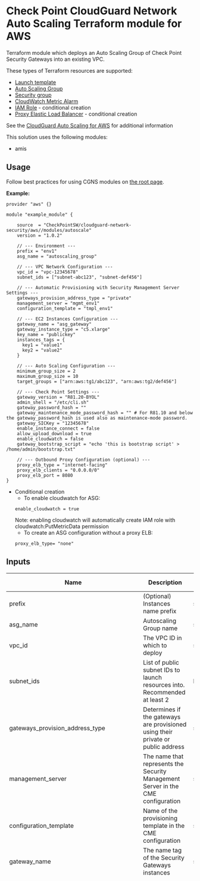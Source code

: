 # Check Point CloudGuard Network Auto Scaling Terraform module for AWS

Terraform module which deploys an Auto Scaling Group of Check Point Security Gateways into an existing VPC.

These types of Terraform resources are supported:
* [Launch template](https://www.terraform.io/docs/providers/aws/r/launch_template.html)
* [Auto Scaling Group](https://www.terraform.io/docs/providers/aws/r/autoscaling_group.html)
* [Security group](https://www.terraform.io/docs/providers/aws/r/security_group.html)
* [CloudWatch Metric Alarm](https://registry.terraform.io/providers/hashicorp/aws/latest/docs/resources/cloudwatch_metric_alarm)
* [IAM Role](https://www.terraform.io/docs/providers/aws/r/iam_role.html) - conditional creation
* [Proxy Elastic Load Balancer](https://www.terraform.io/docs/providers/aws/r/elb.html) - conditional creation


See the [CloudGuard Auto Scaling for AWS](https://sc1.checkpoint.com/documents/IaaS/WebAdminGuides/EN/CloudGuard_Network_for_AWS_AutoScaling_DeploymentGuide/Default.htm) for additional information

This solution uses the following modules:
- amis

 
## Usage
Follow best practices for using CGNS modules on [the root page](https://registry.terraform.io/modules/checkpointsw/cloudguard-network-security/aws/latest#:~:text=Best%20Practices%20for%20Using%20Our%20Modules).

**Example:**
```
provider "aws" {}

module "example_module" {

    source  = "CheckPointSW/cloudguard-network-security/aws//modules/autoscale"
    version = "1.0.2"

    // --- Environment ---
    prefix = "env1"
    asg_name = "autoscaling_group"

    // --- VPC Network Configuration ---
    vpc_id = "vpc-12345678"
    subnet_ids = ["subnet-abc123", "subnet-def456"]

    // --- Automatic Provisioning with Security Management Server Settings ---
    gateways_provision_address_type = "private"
    management_server = "mgmt_env1"
    configuration_template = "tmpl_env1"

    // --- EC2 Instances Configuration ---
    gateway_name = "asg_gateway"
    gateway_instance_type = "c5.xlarge"
    key_name = "publickey"
    instances_tags = {
      key1 = "value1"
      key2 = "value2"
    }

    // --- Auto Scaling Configuration ---
    minimum_group_size = 2
    maximum_group_size = 10
    target_groups = ["arn:aws:tg1/abc123", "arn:aws:tg2/def456"]

    // --- Check Point Settings ---
    gateway_version = "R81.20-BYOL"
    admin_shell = "/etc/cli.sh"
    gateway_password_hash = ""
    gateway_maintenance_mode_password_hash = "" # For R81.10 and below the gateway_password_hash is used also as maintenance-mode password.
    gateway_SICKey = "12345678"
    enable_instance_connect = false
    allow_upload_download = true
    enable_cloudwatch = false
    gateway_bootstrap_script = "echo 'this is bootstrap script' > /home/admin/bootstrap.txt"

    // --- Outbound Proxy Configuration (optional) ---
    proxy_elb_type = "internet-facing"
    proxy_elb_clients = "0.0.0.0/0"
    proxy_elb_port = 8080
}
  ```

- Conditional creation
  - To enable cloudwatch for ASG:
  ```
  enable_cloudwatch = true
  ```
  Note: enabling cloudwatch will automatically create IAM role with cloudwatch:PutMetricData permission
  - To create an ASG configuration without a proxy ELB:
  ```
  proxy_elb_type= "none"
  ```

    
    

## Inputs

| Name                                   | Description                                                                                                                                                                           | Type         | Allowed Values                                                                                                                      |
|----------------------------------------|---------------------------------------------------------------------------------------------------------------------------------------------------------------------------------------|--------------|-------------------------------------------------------------------------------------------------------------------------------------|
| prefix                                 | (Optional) Instances name prefix                                                                                                                                                      | string       |                                                                                                                                |
| asg_name                               | Autoscaling Group name                                                                                                                                                                | string       |                                                                                                                                |
| vpc_id                                 | The VPC ID in which to deploy                                                                                                                                                         | string       |                                                                                                                                |
| subnet_ids                             | List of public subnet IDs to launch resources into. Recommended at least 2                                                                                                            | list(string) |                                                                                                                                |
| gateways_provision_address_type        | Determines if the gateways are provisioned using their private or public address                                                                                                      | string       | - private<br>- public<br>**Default:** private                                                                                     |
| management_server                      | The name that represents the Security Management Server in the CME configuration                                                                                                      | string       |                                                                                                                                |
| configuration_template                 | Name of the provisioning template in the CME configuration                                                                                                                            | string       |                                                                                                                                |
| gateway_name                           | The name tag of the Security Gateways instances                                                                                                                                       | string       | **Default:** Check-Point-ASG-gateway-tf                                                                                   |
| gateway_instance_type                  | The instance type of the Security Gateways                                                                                                                                            | string       | - c4.large <br/> - c4.xlarge <br/> - c5.large <br/> - c5.xlarge <br/> - c5.2xlarge <br/> - c5.4xlarge <br/> - c5.9xlarge <br/> - c5.12xlarge <br/> - c5.18xlarge <br/> - c5.24xlarge <br/> - c5n.large <br/> - c5n.xlarge <br/> - c5n.2xlarge <br/> - c5n.4xlarge <br/> - c5n.9xlarge <br/>  - c5n.18xlarge <br/>  - c5d.large <br/> - c5d.xlarge <br/> - c5d.2xlarge <br/> - c5d.4xlarge <br/> - c5d.9xlarge <br/> - c5d.12xlarge <br/>  - c5d.18xlarge <br/>  - c5d.24xlarge <br/> - m5.large <br/> - m5.xlarge <br/> - m5.2xlarge <br/> - m5.4xlarge <br/> - m5.8xlarge <br/> - m5.12xlarge <br/> - m5.16xlarge <br/> - m5.24xlarge <br/> - m6i.large <br/> - m6i.xlarge <br/> - m6i.2xlarge <br/> - m6i.4xlarge <br/> - m6i.8xlarge <br/> - m6i.12xlarge <br/> - m6i.16xlarge <br/> - m6i.24xlarge <br/> - m6i.32xlarge <br/> - c6i.large <br/> - c6i.xlarge <br/> - c6i.2xlarge <br/> - c6i.4xlarge <br/> - c6i.8xlarge <br/> - c6i.12xlarge <br/> - c6i.16xlarge <br/> - c6i.24xlarge <br/> - c6i.32xlarge <br/> - c6in.large <br/> - c6in.xlarge <br/> - c6in.2xlarge <br/> - c6in.4xlarge <br/> - c6in.8xlarge <br/> - c6in.12xlarge <br/> - c6in.16xlarge <br/> - c6in.24xlarge <br/> - c6in.32xlarge <br/> - r5.large <br/> - r5.xlarge <br/> - r5.2xlarge <br/> - r5.4xlarge <br/> - r5.8xlarge <br/> - r5.12xlarge <br/> - r5.16xlarge <br/> - r5.24xlarge <br/> - r5a.large <br/> - r5a.xlarge <br/> - r5a.2xlarge <br/> - r5a.4xlarge <br/> - r5a.8xlarge <br/> - r5a.12xlarge <br/> - r5a.16xlarge <br/> - r5a.24xlarge <br/> - r5b.large <br/> - r5b.xlarge <br/> - r5b.2xlarge <br/> - r5b.4xlarge <br/> - r5b.8xlarge <br/> - r5b.12xlarge <br/> - r5b.16xlarge <br/> - r5b.24xlarge <br/> - r5n.large <br/> - r5n.xlarge <br/> - r5n.2xlarge <br/> - r5n.4xlarge <br/> - r5n.8xlarge <br/> - r5n.12xlarge <br/> - r5n.16xlarge <br/> - r5n.24xlarge <br/> - r6i.large <br/> - r6i.xlarge <br/> - r6i.2xlarge <br/> - r6i.4xlarge <br/> - r6i.8xlarge <br/> - r6i.12xlarge <br/> - r6i.16xlarge <br/> - r6i.24xlarge <br/> - r6i.32xlarge <br/> - m6a.large <br/> - m6a.xlarge <br/> - m6a.2xlarge  <br/> - m6a.4xlarge <br/> - m6a.8xlarge <br/> - m6a.12xlarge <br/> - m6a.16xlarge <br/> - m6a.24xlarge <br/> - m6a.32xlarge <br/> - m6a.48xlarge <br/> **Default:** c5.xlarge                                                                |
| key_name                               | The EC2 Key Pair name to allow SSH access to the instances                                                                                                                            | string       |                                                                                                                                |
| volume_size                            | Root volume size (GB) - minimum 100                                                                                                                                                   | number       | **Default:** 100                                                                                                          |
| enable_volume_encryption               | Encrypt Environment instances volume with default AWS KMS key                                                                                                                         | bool         | true/false<br>**Default:** true                                                                                                  |
| instances_tags                         | (Optional) A map of tags as key-value pairs. All tags will be added to all AutoScaling Group instances                                                                                 | map(string)  |                                                                                                                                |
| metadata_imdsv2_required               | Set to true to deploy the instance with metadata v2 token required                                                                                                                    | bool         | true/false<br>**Default:** true                                                                                                  |
| minimum_group_size                     | The minimum number of instances in the Auto Scaling group                                                                                                                             | number       | **Default:** 2                                                                                                            |
| maximum_group_size                     | The maximum number of instances in the Auto Scaling group                                                                                                                             | number       | **Default:** 10                                                                                                           |
| target_groups                          | (Optional) List of Target Group ARNs to associate with the Auto Scaling group                                                                                                         | list(string) |                                                                                                                                |
| gateway_version                        | Gateway version and license                                                                                                                                                           | string       | - R81.20-BYOL<br>- R81.20-PAYG-NGTP<br>- R82-BYOL<br>**Default:** R81.20-BYOL                                                    |
| admin_shell                            | Set the admin shell to enable advanced command-line configuration                                                                                                                     | string       | - /etc/cli.sh<br>- /bin/bash<br>- /bin/csh<br>**Default:** /etc/cli.sh                                                           |
| gateway_password_hash                  | (Optional) Admin user's password hash (use command `grub2-mkpasswd-pbkdf2` on Linux to generate a hash)                                                                                | string       |                                                                                                                                |
| gateway_SICKey                         | Secure Internal Communication key for trusted connection between Check Point components (at least 8 alphanumeric characters)                                                          | string       |                                                                                                     |
| enable_instance_connect                | Enable SSH connection over AWS web console. Supported regions can be found [here](https://aws.amazon.com/about-aws/whats-new/2019/06/introducing-amazon-ec2-instance-connect/)         | bool         | true/false<br>**Default:** false                                                                                                 |
| allow_upload_download                  | Automatically download Blade Contracts and other important data to improve the product experience                                                                                     | bool         | true/false<br>**Default:** true                                                                                                  |
| enable_cloudwatch                      | Report Check Point specific CloudWatch metrics                                                                                                                                       | bool         | true/false<br>**Default:** false                                                                                                |
| gateway_bootstrap_script               | (Optional) Semicolon-separated commands to run on the initial boot                                                                                                                    | string       |                                                                                                                                |
| proxy_elb_type                         | Type of ELB to create as an HTTP/HTTPS outbound proxy                                                                                                                                 | string       | - none<br>- internal<br>- internet-facing<br>**Default:** none                                                                   |
| proxy_elb_port                         | The TCP port on which the proxy will be listening                                                                                                                                     | number       | **Default:** 8080                                                                                                         |
| proxy_elb_clients                      | The CIDR range of the clients of the proxy                                                                                                                                            | string       | **Default:** 0.0.0.0/0                                                                                                    |
| gateway_maintenance_mode_password_hash | (Optional) Admin user's password and maintenance-mode password for recovery purposes. Use `grub2-mkpasswd-pbkdf2` on Linux to generate a password hash                                | string       |                                                                                                                                |
 security_rules | List of security rules for ingress and egress.                                                         | list(object({<br/>    direction   = string    <br/>from_port   = any    <br/>to_port     = any <br/>protocol    = any <br/>cidr_blocks = list(any)<br/>}))         | **Default:** []|



## Outputs
| Name                                           | Description                                                       |
|------------------------------------------------|-------------------------------------------------------------------|
| autoscale_autoscaling_group_name               | The name of the deployed AutoScaling Group                        |
| autoscale_autoscaling_group_arn                | The ARN for the deployed AutoScaling Group                        |
| autoscale_autoscaling_group_availability_zones | The AZs on which the Autoscaling Group is configured              |
| autoscale_autoscaling_group_desired_capacity   | The deployed AutoScaling Group's desired capacity of instances    |
| autoscale_autoscaling_group_min_size           | The deployed AutoScaling Group's minimum number of instances      |
| autoscale_autoscaling_group_max_size           | The deployed AutoScaling Group's maximum number  of instances     |
| autoscale_autoscaling_group_load_balancers     | The deployed AutoScaling Group's configured load balancers        |
| autoscale_autoscaling_group_target_group_arns  | The deployed AutoScaling Group's configured target groups         |
| autoscale_autoscaling_group_subnets            | The subnets on which the deployed AutoScaling Group is configured |
| autoscale_launch_template_id                   | The id of the Launch Template                                     |
| autoscale_autoscale_security_group_id          | The deployed AutoScaling Group's security group id                |
| autoscale_iam_role_name                        | The deployed AutoScaling Group's IAM role name (if created)       |
